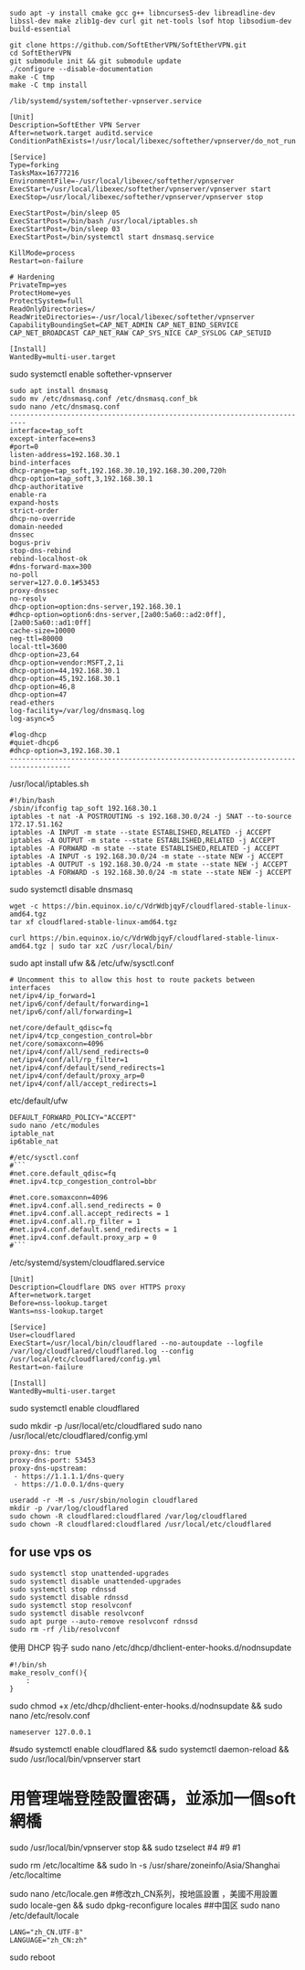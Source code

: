 ```sudo apt -y install cmake gcc g++ libncurses5-dev libreadline-dev libssl-dev make zlib1g-dev curl git net-tools lsof htop libsodium-dev build-essential```
```
git clone https://github.com/SoftEtherVPN/SoftEtherVPN.git
cd SoftEtherVPN
git submodule init && git submodule update
./configure --disable-documentation
make -C tmp
make -C tmp install
```
```/lib/systemd/system/softether-vpnserver.service```
```
[Unit]
Description=SoftEther VPN Server
After=network.target auditd.service
ConditionPathExists=!/usr/local/libexec/softether/vpnserver/do_not_run

[Service]
Type=forking
TasksMax=16777216
EnvironmentFile=-/usr/local/libexec/softether/vpnserver
ExecStart=/usr/local/libexec/softether/vpnserver/vpnserver start
ExecStop=/usr/local/libexec/softether/vpnserver/vpnserver stop

ExecStartPost=/bin/sleep 05
ExecStartPost=/bin/bash /usr/local/iptables.sh
ExecStartPost=/bin/sleep 03
ExecStartPost=/bin/systemctl start dnsmasq.service

KillMode=process
Restart=on-failure

# Hardening
PrivateTmp=yes
ProtectHome=yes
ProtectSystem=full
ReadOnlyDirectories=/
ReadWriteDirectories=-/usr/local/libexec/softether/vpnserver
CapabilityBoundingSet=CAP_NET_ADMIN CAP_NET_BIND_SERVICE CAP_NET_BROADCAST CAP_NET_RAW CAP_SYS_NICE CAP_SYSLOG CAP_SETUID

[Install]
WantedBy=multi-user.target

```

sudo systemctl enable softether-vpnserver
```
sudo apt install dnsmasq
sudo mv /etc/dnsmasq.conf /etc/dnsmasq.conf_bk
sudo nano /etc/dnsmasq.conf
--------------------------------------------------------------------------
interface=tap_soft
except-interface=ens3
#port=0
listen-address=192.168.30.1
bind-interfaces
dhcp-range=tap_soft,192.168.30.10,192.168.30.200,720h
dhcp-option=tap_soft,3,192.168.30.1
dhcp-authoritative
enable-ra
expand-hosts
strict-order
dhcp-no-override
domain-needed
dnssec
bogus-priv
stop-dns-rebind
rebind-localhost-ok
#dns-forward-max=300
no-poll
server=127.0.0.1#53453
proxy-dnssec
no-resolv
dhcp-option=option:dns-server,192.168.30.1
#dhcp-option=option6:dns-server,[2a00:5a60::ad2:0ff],[2a00:5a60::ad1:0ff]
cache-size=10000
neg-ttl=80000
local-ttl=3600
dhcp-option=23,64
dhcp-option=vendor:MSFT,2,1i
dhcp-option=44,192.168.30.1
dhcp-option=45,192.168.30.1
dhcp-option=46,8
dhcp-option=47
read-ethers
log-facility=/var/log/dnsmasq.log
log-async=5

#log-dhcp
#quiet-dhcp6
#dhcp-option=3,192.168.30.1
-------------------------------------------------------------------------------------
```
/usr/local/iptables.sh
```
#!/bin/bash
/sbin/ifconfig tap_soft 192.168.30.1
iptables -t nat -A POSTROUTING -s 192.168.30.0/24 -j SNAT --to-source 172.17.51.162
iptables -A INPUT -m state --state ESTABLISHED,RELATED -j ACCEPT
iptables -A OUTPUT -m state --state ESTABLISHED,RELATED -j ACCEPT
iptables -A FORWARD -m state --state ESTABLISHED,RELATED -j ACCEPT
iptables -A INPUT -s 192.168.30.0/24 -m state --state NEW -j ACCEPT
iptables -A OUTPUT -s 192.168.30.0/24 -m state --state NEW -j ACCEPT
iptables -A FORWARD -s 192.168.30.0/24 -m state --state NEW -j ACCEPT
```

sudo systemctl disable dnsmasq
```
wget -c https://bin.equinox.io/c/VdrWdbjqyF/cloudflared-stable-linux-amd64.tgz
tar xf cloudflared-stable-linux-amd64.tgz

curl https://bin.equinox.io/c/VdrWdbjqyF/cloudflared-stable-linux-amd64.tgz | sudo tar xzC /usr/local/bin/
```
sudo apt install ufw && /etc/ufw/sysctl.conf
```
# Uncomment this to allow this host to route packets between interfaces
net/ipv4/ip_forward=1
net/ipv6/conf/default/forwarding=1
net/ipv6/conf/all/forwarding=1

net/core/default_qdisc=fq
net/ipv4/tcp_congestion_control=bbr
net/core/somaxconn=4096
net/ipv4/conf/all/send_redirects=0
net/ipv4/conf/all/rp_filter=1
net/ipv4/conf/default/send_redirects=1
net/ipv4/conf/default/proxy_arp=0
net/ipv4/conf/all/accept_redirects=1
```
etc/default/ufw
```
DEFAULT_FORWARD_POLICY="ACCEPT"
sudo nano /etc/modules
iptable_nat
ip6table_nat
```
```
#/etc/sysctl.conf
#```
#net.core.default_qdisc=fq
#net.ipv4.tcp_congestion_control=bbr

#net.core.somaxconn=4096
#net.ipv4.conf.all.send_redirects = 0
#net.ipv4.conf.all.accept_redirects = 1
#net.ipv4.conf.all.rp_filter = 1
#net.ipv4.conf.default.send_redirects = 1
#net.ipv4.conf.default.proxy_arp = 0
#```
```

/etc/systemd/system/cloudflared.service
```
[Unit]
Description=Cloudflare DNS over HTTPS proxy
After=network.target
Before=nss-lookup.target
Wants=nss-lookup.target

[Service]
User=cloudflared
ExecStart=/usr/local/bin/cloudflared --no-autoupdate --logfile /var/log/cloudflared/cloudflared.log --config /usr/local/etc/cloudflared/config.yml
Restart=on-failure

[Install]
WantedBy=multi-user.target
```
sudo systemctl enable cloudflared

sudo mkdir -p /usr/local/etc/cloudflared
sudo nano /usr/local/etc/cloudflared/config.yml
```
proxy-dns: true
proxy-dns-port: 53453
proxy-dns-upstream:
 - https://1.1.1.1/dns-query
 - https://1.0.0.1/dns-query
 ```
 ```
 useradd -r -M -s /usr/sbin/nologin cloudflared
 mkdir -p /var/log/cloudflared
 sudo chown -R cloudflared:cloudflared /var/log/cloudflared
 sudo chown -R cloudflared:cloudflared /usr/local/etc/cloudflared
 ```
 ## for use vps os
```
sudo systemctl stop unattended-upgrades
sudo systemctl disable unattended-upgrades
sudo systemctl stop rdnssd
sudo systemctl disable rdnssd
sudo systemctl stop resolvconf
sudo systemctl disable resolvconf
sudo apt purge --auto-remove resolvconf rdnssd
sudo rm -rf /lib/resolvconf
```
使用 DHCP 钩子
sudo nano /etc/dhcp/dhclient-enter-hooks.d/nodnsupdate
```
#!/bin/sh
make_resolv_conf(){
    :
}
```
sudo chmod +x /etc/dhcp/dhclient-enter-hooks.d/nodnsupdate
 && 
sudo nano /etc/resolv.conf
```
nameserver 127.0.0.1
```
#sudo systemctl enable cloudflared && 
sudo systemctl daemon-reload
 && 
sudo /usr/local/bin/vpnserver start
# 用管理端登陸設置密碼，並添加一個soft網橋
sudo /usr/local/bin/vpnserver stop
 && 
sudo tzselect
#4
#9
#1

sudo rm /etc/localtime && 
sudo ln -s /usr/share/zoneinfo/Asia/Shanghai /etc/localtime

sudo nano /etc/locale.gen
#修改zh_CN系列，按地區設置 ，美國不用設置 
sudo locale-gen && 
sudo dpkg-reconfigure locales
##中国区
sudo nano /etc/default/locale
```
LANG="zh_CN.UTF-8"
LANGUAGE="zh_CN:zh"
```

sudo reboot



